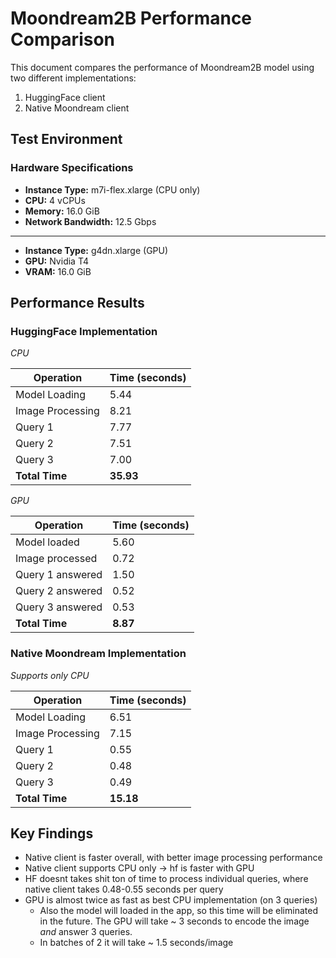 # Moondream2B Performance Comparison

This document compares the performance of Moondream2B model using two different implementations:

1. HuggingFace client
2. Native Moondream client

## Test Environment

### Hardware Specifications

- **Instance Type:** m7i-flex.xlarge (CPU only)
- **CPU:** 4 vCPUs
- **Memory:** 16.0 GiB
- **Network Bandwidth:** 12.5 Gbps

---

- **Instance Type:** g4dn.xlarge (GPU)
- **GPU:** Nvidia T4
- **VRAM:** 16.0 GiB

## Performance Results

### HuggingFace Implementation
*CPU*

| Operation | Time (seconds) |
|-----------|---------------|
| Model Loading | 5.44 |
| Image Processing | 8.21 |
| Query 1 | 7.77 |
| Query 2 | 7.51 |
| Query 3 | 7.00 |
| **Total Time** | **35.93** |

*GPU*

| Operation | Time (seconds) |
|-----------|---------------|
| Model loaded | 5.60 |
| Image processed | 0.72 |
| Query 1 answered | 1.50 |
| Query 2 answered | 0.52 |
| Query 3 answered | 0.53 |
| **Total Time** | **8.87** |


### Native Moondream Implementation
*Supports only CPU*

| Operation | Time (seconds) |
|-----------|---------------|
| Model Loading | 6.51 |
| Image Processing | 7.15 |
| Query 1 | 0.55 |
| Query 2 | 0.48 |
| Query 3 | 0.49 |
| **Total Time** | **15.18** |

## Key Findings

- Native client is faster overall, with better image processing performance
- Native client supports CPU only -> hf is faster with GPU
- HF doesnt takes shit ton of time to process individual queries, where native client takes 0.48-0.55 seconds per query
- GPU is almost twice as fast as best CPU implementation (on 3 queries)
    - Also the model will loaded in the app, so this time will be eliminated in the future. The GPU will take ~ 3 seconds to encode the image *and* answer 3 queries. 
    - In batches of 2 it will take ~ 1.5 seconds/image
